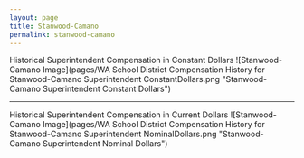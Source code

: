 ```yaml
---
layout: page
title: Stanwood-Camano
permalink: stanwood-camano
---
```



Historical Superintendent Compensation in Constant Dollars
![Stanwood-Camano Image](pages/WA School District Compensation History for Stanwood-Camano Superintendent ConstantDollars.png "Stanwood-Camano Superintendent Constant Dollars")

___

Historical Superintendent Compensation in Current Dollars
![Stanwood-Camano Image](pages/WA School District Compensation History for Stanwood-Camano Superintendent NominalDollars.png "Stanwood-Camano Superintendent Nominal Dollars")